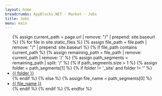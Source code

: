```yaml
---
layout: home 
breadcrumbs: AppBlocks.NET - Market - Jobs
title: Jobs
menu: main
---
```

<ul>
  {% assign current_path = page.url | remove: "/" | prepend: site.baseurl %}
  {% for file in site.static_files %}
    {% assign file_path = file.path | remove: "/" | prepend: site.baseurl %}
    {% if file_path contains current_path %}
      {% assign remaining_path = file_path | remove: current_path | remove: '/' %}
      {% assign path_segments = remaining_path | split: '/' %}
      {% if path_segments.size > 1 %}
        {% assign folder = path_segments[1] %}
        {% if folder != '_site' and folder != '' %}
          <li><a href="{{ file_path }}">{{ folder }}</a></li>
        {% endif %}
      {% else %}
        {% assign file_name = path_segments[0] %}
        <li><a href="{{ file_path }}">{{ file_name }}</a></li>
      {% endif %}
    {% endif %}
  {% endfor %}
</ul>

